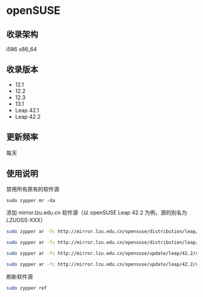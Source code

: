 # openSUSE

## 收录架构

i586 x86_64



## 收录版本
* 12.1
* 12.2
* 12.3
* 13.1
* Leap 42.1
* Leap 42.2





## 更新频率

每天



## 使用说明

禁用所有原有的软件源
```
sudo zypper mr -da
```

添加 mirror.lzu.edu.cn 软件源（以 openSUSE Leap 42.2 为例，源的别名为 LZUOSS-XXX）
```bash
sudo zypper ar -fc http://mirror.lzu.edu.cn/opensuse/distribution/leap/42.2/repo/oss/ LZUOSS-OSS
```
```bash
sudo zypper ar -fc http://mirror.lzu.edu.cn/opensuse/distribution/leap/42.2/repo/non-oss LZUOSS-NON-OSS
```
```bash
sudo zypper ar -fc http://mirror.lzu.edu.cn/opensuse/update/leap/42.2/oss LZUOSS-UPDATE-OSS
```
```bash
sudo zypper ar -fc http://mirror.lzu.edu.cn/opensuse/update/leap/42.2/non-oss LZUOSS-UPDATE-NON-OSS
```

刷新软件源
```bash
sudo zypper ref
```